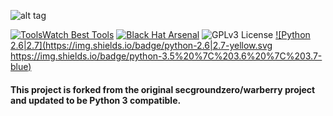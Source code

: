 ![alt tag](https://github.com/secgroundzero/warberry/blob/master/Warberry_Logo_Transparent.png)

[![ToolsWatch Best Tools](https://www.toolswatch.org/badges/toptools/2016.svg)](https://www.toolswatch.org/2017/02/2016-top-security-tools-as-voted-by-toolswatch-org-readers/)
[![Black Hat Arsenal](https://www.toolswatch.org/badges/arsenal/2016.svg)](https://www.blackhat.com/us-16/arsenal.html)
![GPLv3 License](https://img.shields.io/badge/License-GPLv3-red.svg)
[![Python 2.6|2.7](https://img.shields.io/badge/python-2.6|2.7-yellow.svg https://img.shields.io/badge/python-3.5%20%7C%203.6%20%7C%203.7-blue)](https://www.python.org/)


#### This project is forked from the original secgroundzero/warberry project and updated to be Python 3 compatible.



